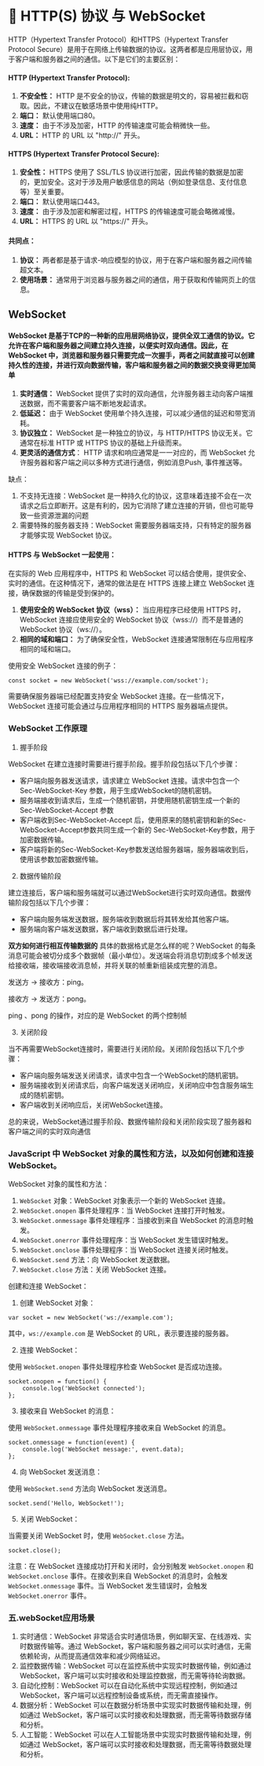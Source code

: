 # 🐽 HTTP(S) 协议 与 WebSocket

HTTP（Hypertext Transfer Protocol）和HTTPS（Hypertext Transfer Protocol Secure）是用于在网络上传输数据的协议。这两者都是应用层协议，用于客户端和服务器之间的通信。以下是它们的主要区别：

#### HTTP (Hypertext Transfer Protocol):

1. **不安全性：** HTTP 是不安全的协议，传输的数据是明文的，容易被拦截和窃取。因此，不建议在敏感场景中使用纯HTTP。
2. **端口：** 默认使用端口80。
3. **速度：** 由于不涉及加密，HTTP 的传输速度可能会稍微快一些。
4. **URL：** HTTP 的 URL 以 "http://" 开头。

#### HTTPS (Hypertext Transfer Protocol Secure):

1. **安全性：** HTTPS 使用了 SSL/TLS 协议进行加密，因此传输的数据是加密的，更加安全。这对于涉及用户敏感信息的网站（例如登录信息、支付信息等）至关重要。
2. **端口：** 默认使用端口443。
3. **速度：** 由于涉及加密和解密过程，HTTPS 的传输速度可能会略微减慢。
4. **URL：** HTTPS 的 URL 以 "https://" 开头。

#### 共同点：

1. **协议：** 两者都是基于请求-响应模型的协议，用于在客户端和服务器之间传输超文本。
2. **使用场景：** 通常用于浏览器与服务器之间的通信，用于获取和传输网页上的信息。

## WebSocket

#### WebSocket 是基于TCP的一种新的应用层网络协议，提供全双工通信的协议。它允许在客户端和服务器之间建立持久连接，以便实时双向通信。因此，在 WebSocket 中，浏览器和服务器只需要完成一次握手，两者之间就直接可以创建持久性的连接，并进行双向数据传输，客户端和服务器之间的数据交换变得更加简单

1. **实时通信：** WebSocket 提供了实时的双向通信，允许服务器主动向客户端推送数据，而不需要客户端不断地发起请求。
2. **低延迟：** 由于 WebSocket 使用单个持久连接，可以减少通信的延迟和带宽消耗。
3. **协议独立：** WebSocket 是一种独立的协议，与 HTTP/HTTPS 协议无关。它通常在标准 HTTP 或 HTTPS 协议的基础上升级而来。
4. **更灵活的通信方式**： HTTP 请求和响应通常是一一对应的，而 WebSocket 允许服务器和客户端之间以多种方式进行通信，例如消息Push, 事件推送等。

缺点：

1. 不支持无连接：WebSocket 是一种持久化的协议，这意味着连接不会在一次请求之后立即断开。这是有利的，因为它消除了建立连接的开销，但也可能导致一些资源泄漏的问题
2. 需要特殊的服务器支持：WebSocket 需要服务器端支持，只有特定的服务器才能够实现 WebSocket 协议。

#### HTTPS 与 WebSocket 一起使用：

在实际的 Web 应用程序中，HTTPS 和 WebSocket 可以结合使用，提供安全、实时的通信。在这种情况下，通常的做法是在 HTTPS 连接上建立 WebSocket 连接，确保数据的传输是受到保护的。

1. **使用安全的 WebSocket 协议（wss）：** 当应用程序已经使用 HTTPS 时，WebSocket 连接应使用安全的 WebSocket 协议（wss://）而不是普通的 WebSocket 协议（ws://）。
2. **相同的域和端口：** 为了确保安全性，WebSocket 连接通常限制在与应用程序相同的域和端口。

使用安全 WebSocket 连接的例子：

```
const socket = new WebSocket('wss://example.com/socket');
```

需要确保服务器端已经配置支持安全 WebSocket 连接。在一些情况下，WebSocket 连接可能会通过与应用程序相同的 HTTPS 服务器端点提供。

### WebSocket 工作原理

1. 握手阶段

WebSocket 在建立连接时需要进行握手阶段。握手阶段包括以下几个步骤：

* 客户端向服务器发送请求，请求建立 WebSocket 连接。请求中包含一个 Sec-WebSocket-Key 参数，用于生成WebSocket的随机密钥。
* 服务端接收到请求后，生成一个随机密钥，并使用随机密钥生成一个新的 Sec-WebSocket-Accept 参数
* 客户端收到Sec-WebSocket-Accept 后，使用原来的随机密钥和新的Sec-WebSocket-Accept参数共同生成一个新的 Sec-WebSocket-Key参数，用于加密数据传输。
* 客户端将新的Sec-WebSocket-Key参数发送给服务器端，服务器端收到后，使用该参数加密数据传输。

2. 数据传输阶段

建立连接后，客户端和服务端就可以通过WebSocket进行实时双向通信。数据传输阶段包括以下几个步骤：

* 客户端向服务端发送数据，服务端收到数据后将其转发给其他客户端。
* 服务端向客户端发送数据，客户端收到数据后进行处理。

**双方如何进行相互传输数据的** 具体的数据格式是怎么样的呢？WebSocket 的每条消息可能会被切分成多个数据帧（最小单位）。发送端会将消息切割成多个帧发送给接收端，接收端接收消息帧，并将关联的帧重新组装成完整的消息。

发送方 -> 接收方：ping。

接收方 -> 发送方：pong。

ping 、pong 的操作，对应的是 WebSocket 的两个控制帧

3. 关闭阶段

当不再需要WebSocket连接时，需要进行关闭阶段。关闭阶段包括以下几个步骤：

* 客户端向服务端发送关闭请求，请求中包含一个WebSocket的随机密钥。
* 服务端接收到关闭请求后，向客户端发送关闭响应，关闭响应中包含服务端生成的随机密钥。
* 客户端收到关闭响应后，关闭WebSocket连接。

总的来说，WebSocket通过握手阶段、数据传输阶段和关闭阶段实现了服务器和客户端之间的实时双向通信

### JavaScript 中 WebSocket 对象的属性和方法，以及如何创建和连接 WebSocket。

WebSocket 对象的属性和方法：

1. `WebSocket` 对象：WebSocket 对象表示一个新的 WebSocket 连接。
2. `WebSocket.onopen` 事件处理程序：当 WebSocket 连接打开时触发。
3. `WebSocket.onmessage` 事件处理程序：当接收到来自 WebSocket 的消息时触发。
4. `WebSocket.onerror` 事件处理程序：当 WebSocket 发生错误时触发。
5. `WebSocket.onclose` 事件处理程序：当 WebSocket 连接关闭时触发。
6. `WebSocket.send` 方法：向 WebSocket 发送数据。
7. `WebSocket.close` 方法：关闭 WebSocket 连接。

创建和连接 WebSocket：

1. 创建 WebSocket 对象：

```
var socket = new WebSocket('ws://example.com');
```

其中，`ws://example.com` 是 WebSocket 的 URL，表示要连接的服务器。

2. 连接 WebSocket：

使用 `WebSocket.onopen` 事件处理程序检查 WebSocket 是否成功连接。

```
socket.onopen = function() {
    console.log('WebSocket connected');
};
```

3. 接收来自 WebSocket 的消息：

使用 `WebSocket.onmessage` 事件处理程序接收来自 WebSocket 的消息。

```
socket.onmessage = function(event) {
    console.log('WebSocket message:', event.data);
};
```

4. 向 WebSocket 发送消息：

使用 `WebSocket.send` 方法向 WebSocket 发送消息。

```
socket.send('Hello, WebSocket!');
```

5. 关闭 WebSocket：

当需要关闭 WebSocket 时，使用 `WebSocket.close` 方法。

```
socket.close();
```

注意：在 WebSocket 连接成功打开和关闭时，会分别触发 `WebSocket.onopen` 和 `WebSocket.onclose` 事件。在接收到来自 WebSocket 的消息时，会触发 `WebSocket.onmessage` 事件。当 WebSocket 发生错误时，会触发 `WebSocket.onerror` 事件。

### 五.webSocket应用场景

1. 实时通信：WebSocket 非常适合实时通信场景，例如聊天室、在线游戏、实时数据传输等。通过 WebSocket，客户端和服务器之间可以实时通信，无需依赖轮询，从而提高通信效率和减少网络延迟。
2. 监控数据传输：WebSocket 可以在监控系统中实现实时数据传输，例如通过 WebSocket，客户端可以实时接收和处理监控数据，而无需等待轮询数据。
3. 自动化控制：WebSocket 可以在自动化系统中实现远程控制，例如通过 WebSocket，客户端可以远程控制设备或系统，而无需直接操作。
4. 数据分析：WebSocket 可以在数据分析场景中实现实时数据传输和处理，例如通过 WebSocket，客户端可以实时接收和处理数据，而无需等待数据存储和分析。
5. 人工智能：WebSocket 可以在人工智能场景中实现实时数据传输和处理，例如通过 WebSocket，客户端可以实时接收和处理数据，而无需等待数据处理和分析。















